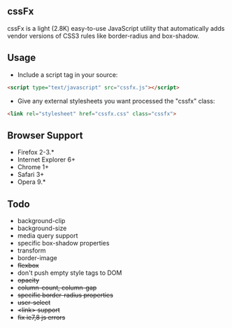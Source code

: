 cssFx
------

cssFx is a light (2.8K) easy-to-use JavaScript utility that automatically adds vendor versions of CSS3 rules like border-radius and box-shadow.

Usage
------
 * Include a script tag in your source:

``` html
<script type="text/javascript" src="cssfx.js"></script>
```

 * Give any external stylesheets you want processed the "cssfx" class:

 ``` html
 <link rel="stylesheet" href="cssfx.css" class="cssfx">
 ```

Browser Support
------

  * Firefox 2-3.*
  * Internet Explorer 6+
  * Chrome 1+
  * Safari 3+
  * Opera 9.*

Todo
------

  * background-clip
  * background-size
  * media query support
  * specific box-shadow properties
  * transform
  * border-image
  * <del>flexbox</del>
  * don't push empty style tags to DOM
  * <del>opacity</del>
  * <del>column-count, column-gap</del>
  * <del>specific border-radius properties</del>
  * <del>user-select</del>
  * <del>&lt;link&gt; support</del>
  * <del>fix ie7,8 js errors</del>

